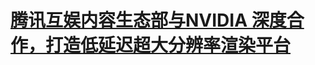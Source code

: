 # [腾讯互娱内容生态部与NVIDIA 深度合作，打造低延迟超大分辨率渲染平台](https://blogs.nvidia.cn/2023/01/10/nvidia-and-tencent-cdd-ultra-large-resolution-rendering-platform/)

